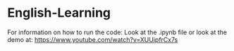 # English-Learning

For information on how to run the code: Look at the .ipynb file or look at the demo at: https://www.youtube.com/watch?v=XUUipfrCx7s
